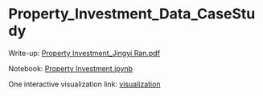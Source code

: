 # Property_Investment_Data_CaseStudy

Write-up: [Property Investment_Jingyi Ran.pdf](https://github.com/jingyi106/Property_Investment_Data_CaseStudy/blob/main/Property%20Investment%20Case%20Study_Jingyi%20Ran.pdf)

Notebook: [Property Investment.ipynb](https://github.com/jingyi106/Property_Investment_Data_CaseStudy/blob/main/Property%20Investment.ipynb)

One interactive visualization link: [visualization](https://jingyi106.github.io/Property_Investment_Data_CaseStudy/Visualization.html)
